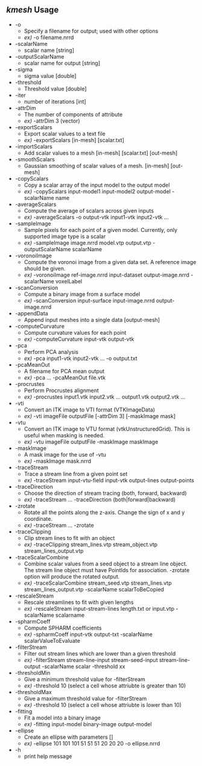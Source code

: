 ## *kmesh* Usage
* -o
	* Specify a filename for output; used with other options
	* *ex)* -o filename.nrrd
* -scalarName
	* scalar name [string]
* -outputScalarName
	* scalar name for output [string]
* -sigma
	* sigma value [double]
* -threshold
	* Threshold value [double]
* -iter
	* number of iterations [int]
* -attrDim
	* The number of components of attribute
	* *ex)* -attrDim 3 (vector)
* -exportScalars
	* Export scalar values to a text file
	* *ex)* -exportScalars [in-mesh] [scalar.txt]
* -importScalars
	* Add scalar values to a mesh [in-mesh] [scalar.txt] [out-mesh]
* -smoothScalars
	* Gaussian smoothing of scalar values of a mesh. [in-mesh] [out-mesh]
* -copyScalars
	* Copy a scalar array of the input model to the output model
	* *ex)* -copyScalars input-model1 input-model2 output-model -scalarName name
* -averageScalars
	* Compute the average of scalars across given inputs
	* *ex)* -averageScalars -o output-vtk input1-vtk input2-vtk ... 
* -sampleImage
	* Sample pixels for each point of a given model. Currently, only supported image type is a scalar
	* *ex)* -sampleImage image.nrrd model.vtp output.vtp -outputScalarName scalarName
* -voronoiImage
	* Compute the voronoi image from a given data set. A reference image should be given.
	* *ex)* -voronoiImage ref-image.nrrd input-dataset output-image.nrrd -scalarName voxelLabel
* -scanConversion
	* Compute a binary image from a surface model
	* *ex)* -scanConversion input-surface input-image.nrrd output-image.nrrd
* -appendData
	* Append input meshes into a single data [output-mesh]
* -computeCurvature
	* Compute curvature values for each point
	* *ex)* -computeCurvature input-vtk output-vtk
* -pca
	* Perform PCA analysis
	* *ex)* -pca input1-vtk input2-vtk ... -o output.txt
* -pcaMeanOut
	* A filename for PCA mean output
	* *ex)* -pca ... -pcaMeanOut file.vtk
* -procrustes
	* Perform Procrustes alignment
	* *ex)* -procrustes input1.vtk input2.vtk ... output1.vtk output2.vtk ...
* -vti
	* Convert an ITK image to VTI format (VTKImageData)
	* *ex)* -vti imageFile outputFile [-attrDim 3] [-maskImage mask]
* -vtu
	* Convert an ITK image to VTU format (vtkUnstructuredGrid). This is useful when masking is needed.
	* *ex)* -vtu imageFile outputFile -maskImage maskImage
* -maskImage
	* A mask image for the use of -vtu
	* *ex)* -maskImage mask.nrrd
* -traceStream
	* Trace a stream line from a given point set
	* *ex)* -traceStream input-vtu-field input-vtk output-lines output-points
* -traceDirection
	* Choose the direction of stream tracing (both, forward, backward)
	* *ex)* -traceStream ... -traceDirection (both|forward|backward)
* -zrotate
	* Rotate all the points along the z-axis. Change the sign of x and y coordinate.
	* *ex)* -traceStream ... -zrotate
* -traceClipping
	* Clip stream lines to fit with an object
	* *ex)* -traceClipping stream_lines.vtp stream_object.vtp stream_lines_output.vtp
* -traceScalarCombine
	* Combine scalar values from a seed object to a stream line object. The stream line object must have PointIds for association. -zrotate option will produce the rotated output.
	* *ex)* -traceScalarCombine stream_seed.vtp stream_lines.vtp stream_lines_output.vtp -scalarName scalarToBeCopied
* -rescaleStream
	* Rescale streamlines to fit with given lengths
	* *ex)* -rescaleStream input-stream-lines length.txt or input.vtp -scalarName scalarname
* -spharmCoeff
	* Compute SPHARM coefficients
	* *ex)* -spharmCoeff input-vtk output-txt -scalarName scalarValueToEvaluate
* -filterStream
	* Filter out stream lines which are lower than a given threshold
	* *ex)* -filterStream stream-line-input stream-seed-input stream-line-output -scalarName scalar -threshold xx
* -thresholdMin
	* Give a minimum threshold value for -filterStream
	* *ex)* -threshold 10 (select a cell whose attriubte is greater than 10)
* -thresholdMax
	* Give a maximum threshold value for -filterStream
	* *ex)* -threshold 10 (select a cell whose attriubte is lower than 10)
* -fitting
	* Fit a model into a binary image
	* *ex)* -fitting input-model binary-image output-model
* -ellipse
	* Create an ellipse with parameters []
	* *ex)* -ellipse 101 101 101 51 51 51 20 20 20 -o ellipse.nrrd
* -h
	* print help message
